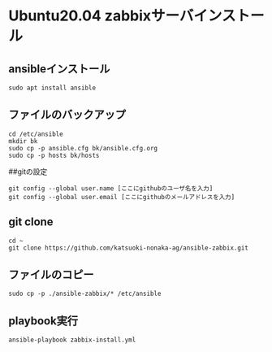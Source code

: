 # Ubuntu20.04 zabbixサーバインストール

## ansibleインストール
`sudo apt install ansible`

## ファイルのバックアップ
```
cd /etc/ansible
mkdir bk
sudo cp -p ansible.cfg bk/ansible.cfg.org
sudo cp -p hosts bk/hosts
```

##gitの設定
```
git config --global user.name [ここにgithubのユーザ名を入力]
git config --global user.email [ここにgithubのメールアドレスを入力]
```

## git clone
```
cd ~
git clone https://github.com/katsuoki-nonaka-ag/ansible-zabbix.git
```

## ファイルのコピー
`sudo cp -p ./ansible-zabbix/* /etc/ansible`

## playbook実行
`ansible-playbook zabbix-install.yml`

